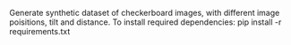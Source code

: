 Generate synthetic dataset of checkerboard images, with different image poisitions, tilt and distance.
To install required dependencies: 
pip install -r requirements.txt
